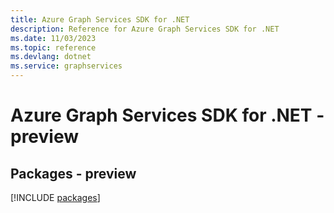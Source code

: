 ```yaml
---
title: Azure Graph Services SDK for .NET
description: Reference for Azure Graph Services SDK for .NET
ms.date: 11/03/2023
ms.topic: reference
ms.devlang: dotnet
ms.service: graphservices
---
```

# Azure Graph Services SDK for .NET - preview
## Packages - preview
[!INCLUDE [packages](graph-services-index.md)]